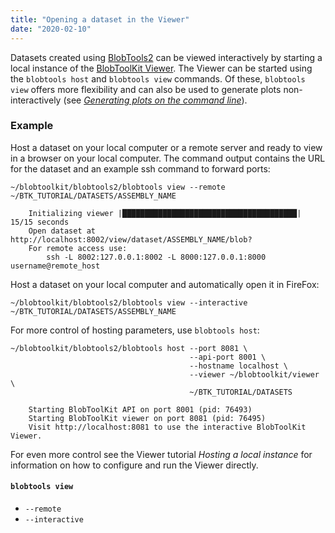 ```yaml
---
title: "Opening a dataset in the Viewer"
date: "2020-02-10"
---
```


Datasets created using [BlobTools2](https://blobtoolkit.genomehubs.org/blobtools2/) can be viewed interactively by starting a local instance of the [BlobToolKit Viewer](https://blobtoolkit.genomehubs.org/btk-viewer/). The Viewer can be started using the `blobtools host` and `blobtools view` commands. Of these, `blobtools view` offers more flexibility and can also be used to generate plots non-interactively (see _[Generating plots on the command line](https://blobtoolkit.genomehubs.org/blobtools2/blobtools2-tutorials/generating-plots-on-the-command-line/)_).

### Example

Host a dataset on your local computer or a remote server and ready to view in a browser on your local computer. The command output contains the URL for the dataset and an example ssh command to forward ports:

```
~/blobtoolkit/blobtools2/blobtools view --remote ~/BTK_TUTORIAL/DATASETS/ASSEMBLY_NAME

    Initializing viewer |███████████████████████████████████████| 15/15 seconds
    Open dataset at http://localhost:8002/view/dataset/ASSEMBLY_NAME/blob?
    For remote access use:
        ssh -L 8002:127.0.0.1:8002 -L 8000:127.0.0.1:8000 username@remote_host
```

Host a dataset on your local computer and automatically open it in FireFox:

```
~/blobtoolkit/blobtools2/blobtools view --interactive ~/BTK_TUTORIAL/DATASETS/ASSEMBLY_NAME
```

For more control of hosting parameters, use `blobtools host`:

```
~/blobtoolkit/blobtools2/blobtools host --port 8081 \
                                        --api-port 8001 \
                                        --hostname localhost \
                                        --viewer ~/blobtoolkit/viewer \
                                        ~/BTK_TUTORIAL/DATASETS

    Starting BlobToolKit API on port 8001 (pid: 76493)
    Starting BlobToolKit viewer on port 8081 (pid: 76495)
    Visit http://localhost:8081 to use the interactive BlobToolKit Viewer.
```

For even more control see the Viewer tutorial _Hosting a local instance_ for information on how to configure and run the Viewer directly.

#### `blobtools view`

- `--remote`
- `--interactive`
